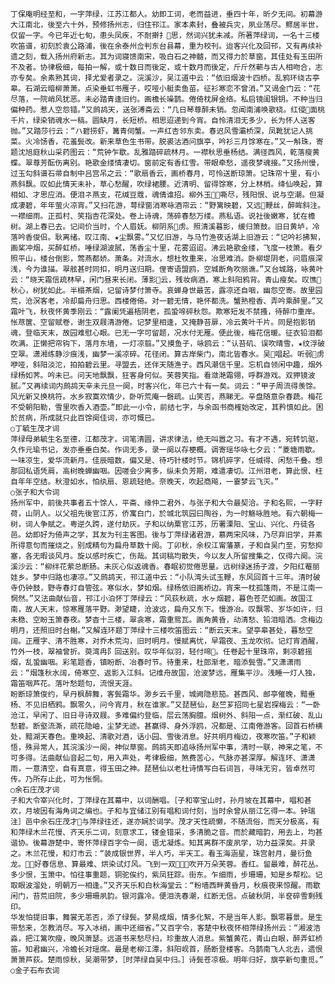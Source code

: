 <!-- { "loadSidebar": true } -->
    丁保庵明经至和，一字萍绿，江苏江都人。幼即工词，老而益进，垂四十年，昕夕无间。初幕游大江南北，後至六十外，预修扬州志，归住邗江。家本素封，叠被兵灾，夙业荡尽。鳏居半世，仅留一字。今已年近七旬，患头凤疾，不耐擀扌思，然词兴犹未减。所著萍绿词，一名十三楼吹笛谱，初刻於袁公路浦，後在余泰州佥判东台县幕，重为校刊。迨客兴化及回邗，又有再续补遗之刻，载入扬州府新志。其为词寝馈南宋，吸白石之神髓，而又得力於草窗，其佳处有玉田所不及者。协律极细，每拍一解，或十数日而後定，或十数月而後定，斤斤然蕲与古人相吻合，志亦专矣。余素熟其词，择尤爱者录之。浣溪沙，吴江道中云：“依旧烟波十四桥。乱鸦环绕古亭皋。石湖云暗柳萧萧。点染垂虹书雁子，哎哑小艇卖鱼苗。征衫寒恋不曾消。”又谒金门云：“花尽落，一院峭风犹恶。未必踏青逢旧约。画檐长噪鹊。倦倚枕屏金络。私启镜闺银钥。不种当归偏种药。惹人空怨错。”又鹧鸪天，送张溥斋云：“几日琴尊醉未销。忽闻南浦唤歌桡。红侵面桃千片，绿染销魂水一稿。圆缺月，长短桥。相思迢递到今宵。自怜清泪无多少，长为怀人送客抛。”又踏莎行云：“ハ碧捞虾，篝青伺蟹。一声红杏邻东卖。春迟风雪灞桥深，凤靴犹记人挑菜。火冷饧香，花羞鬓改。新来草色生书带。脱裘沽酒问旗亭，吟衫三月馀寒在。”又一斛珠，寄题沈旭庭秋山采药图云：“荒钟乍歇。乱雅踏碎疏林月。一襟秋思垂杨结。满径西风，乾落瘦黄蝶。翠尊芳酝伤离别。艳歌金缕情凄切。窗前定有香红雪。带眼牵愁，遥夜梦魂接。”又扬州慢，过玉勾斜谱石帚自制中吕宫吊之云：“歌扇香云，画桥春月，可怜送断琼箫。记珠帘十里，有小燕斜飘。叹如此情天未补，草心愁醒，吹绿裙腰。近清明、留得馀寒，分上林梢。绛仙唤起，算相如、才思应消。便泪ネ燕支，花缄豆蔻，魂倩谁招。柳外玉嘶尽，残阳恨、说与空潮。但凝成凄碧，年年萤火凉宵。”又扫花游，萼绿窗消寒咏酒帘云：“野篱映碧，又远鞭丝，醉眸斜注。一襟细雨。正孤村、笑指杏花深处。卷上诗魂，荡碎春愁万缕。燕私语。说社後嫩寒，犹在檐树。湖上春已去。记间价当时，个人眉妩。柳阴系虏。照清溪暮影，缓归箫鼓。旧日黄垆，冷落吟香俊侣。耿离绪。叹江南、★尘飘雾。”又忆旧游，与马竹渔夜话湖上旧游云：“记吟衫拂絮，画桨冲烟，买醉虹桥。唾绿湖波腻，荡香尘十里，花雾迢迢。沸云艳歌金缕，飞度一枝箫。看夕照平山，楼台倒影，莺燕都娇。萧条。对流水，想杜牧重来，冶思难消。卧柳堤阴老，问眉痕深浅，今为谁描。翠舷甚时同扣，明月送归期。俚寄语盟鸥，空城断角吹丽谯。”又台城路，咏黄叶云：“晓天霜信疏林早，闲门昼来长闭。薄影云，残妆病酒，寒上斜阳鸦背。青山瘦矣。叹憔秋心，树犹如此。半榻茶烟，记留诗梦付箫寺。哀蝉身世最苦，露凉还自咽，幽怨空寄。故里园荒，沧溟客老，冷却扁舟归思。西楼倦倚。对一碧无情，艳怀都洗。蟹熟橙香、弄吟乘醉里。”又霜叶飞，秋夜怀黄季刚云：“露阑凭遍梧阴老，孤蛩啼碎秋怨。欺寒短发不禁搔，待醉巾重岸。怅荩箧、空留赋卷，谢生双屐清游倦。记梦里相逢，又掩静苔扉，冷云黄叶千片。同是抱影销魂，登临天末，故园难慰心眼。已无一字可留题，况水付无雁。便此後，梅花信暖。征衣铅泪都吹满。正懒把帘钩下，落月东墙，一灯凉翦。”又摸鱼子，咏鸥云：“认苔矶、误吹晴雪，★纹浮破空翠。潇湘练静沙痕浅，幽梦一溪凉碎。花径闭。算古岸柴门，南北皆春水。吴唱起。听弱虏咿哑，斜阳淡沱，拍拍碧云里。寻盟去，还伴天随渔子。西风潮信千里。忘机自领闲中趣，烟外绿杨如荠。吟未已。问天地飘飘，狂客身何似。芙蓉笑指。看潋滟霜翎，呼群游戏。双狎镜波腻。”又再续词内鹧鸪天辛未元旦一阕，时客兴化，年已六十有一矣。词云：“甲子周流得羡馀。风光新又换桃符。水乡寂寞欢情少，卧听荒庵一磬疏。山笑否，燕睇无。辛盘随意杂春蔬。梅花不受朝阳勒，雪里吹香入酒壶。”即此一小令，前结七字，与余函书商榷始改定，其矜慎如此。困於贫病，所成就只此百馀阕佳词，亦可慨已。
    ○丁毓生茂才词
    萍绿母弟毓生名至德，江都茂才。词笔清圆，讲求律法，绝无叫嚣之习。有才不遇，宛转饥驱，久作元瑜书记，发亦垂垂白矣。作词无多，录一阕以存梗概。调寄瑶华咏七夕云：“菱塘雨歇。一味凉生，爱华流新月。佳辰暗数，偏又是、待巧针楼时节。锦机碎字，任缄得、闲愁千叠。想那回私语凭肩，高树晚蝉幽咽。因嗟会少离多，纵未负芳期，难遣凄切。江州泪老，算此恨、枉自年年空结。秋澄如水，怕纨扇、恩疏轻绝。奈晚天，吹起商飚，一霎梦云飞灭。”
    ○张子和大令词
    扬州军中，前後共事者五十馀人，平斋、缘仲二君外，与张子和大令最契洽。子和名熙，一字耔荷，山阴人。以父祖先後官江苏，侨寓白门，於城北筑园曰陶谷，为一时觞咏胜地。有六朝梅一树，词人争赋之。粤逆久跨，遂付劫灰。子和以纳粟官江苏，历署溧阳、宝山、兴化、丹徒各邑。幼即好为倚声之学，其友为刊主客图。後与丁萍绿诸君游，慕两宋风味，乃尽弃旧学，并素所得意句而摧烧之，别成精句为扁舟草数十阕。丁卯秋，余权江甯藩篆，子和自吴门至，穷愁抑塞，各无暇谈风月。旋以感时疾亡，伤哉。其词稿均散失，今以友人所留搜集之，仅得六阕。浣溪沙云：“柳绊花萦总断肠。未灰心似返魂香。春眠初觉倦思量。远树绿迷扬子渡，夕阳红罨丽娃乡。梦中归路也凄凉。”又鹧鸪天，邗江道中云：“小队湾头试玉鞭，东风回首十三年。清时破寺仍钟鼓，野寺春灯自管弦。寒似水，梦如烟。绿杨依旧画桥边。宵来一枕孤篷雨，不是江南一惘然。”又法曲献仙音，邗江小泊怀丁萍绿云：“风荻秋疏，水ヶ烟碧，暮色苍茫如画。故国江南，故人天末，惊寒雁落平野。渺望睫，沧波远，扁舟又东下。慢游冶。叹飘零、岁华如许，归未稳、空盼玉箫春夜。梦杳十三楼，翠衾寒，霜重鸳瓦。画角黄昏，动清愁、铅泪暗洒。念梅边明月，还照旧时台榭。”又解连环题丁萍绿十三楼吹笛图云：“断云天末。望亭皋甚处，暮愁空阔。正雁字、清不胜寒，对乔木荒沟，旧时明月。慢赋离忧，早霜夜、玉龙吹彻。记灯宵酒醒，竹外一枝，翠袖曾折。萸湾冉阝回送别。叹华年似羽，轻付啼。任卷起十里珠帘，剩凉碧摇烟，乱蛩幽咽。彩笔题香，镇盼断、冶春时节。待重来，杜郎渐老，暗添鬓雪。”又潇潇雨云：“烟篷秋水阔，倚寒空、返影入江斜。记维舟故国，沧波梦远，雁集平沙。浅睡一灯人独，霜笛咽芦花。落叶愁题句，流恨天涯。
    盼断琼箫俊约，早丹枫醉舞，客鬓霜华。渺乡云千里，城阙隐悲笳。甚西风、邮亭催晚，黯垂杨、不见旧栖鸦。飘零久，问今宵月，秋在谁家。”又琵琶仙，赵竺芗招同七星岩探梅云：“一卧沧江，早闲了、旧日寻诗双屐。多难偏约登临，层云荡胸臆。烟树外、斜阳一点，渐红破、乱山愁碧。断壑流澌，疏花隐岫，尘梦无迹。甚赢得、身外浮鸥，况都是、江南倦游客。回首石桥横处，黯湖天春色。重唤起、清歌对酒，话小园、雪後消息。好共明月梅边，夜寒吹笛。”子和颖悟，殊异常人，其浣溪沙一阕，神似草窗。鹧鸪天即追咏扬州军中事，清时一联，神来之笔，不可多得。法曲献仙音起二句，用入声处，考律极细，煞费苦心，气脉亦甚深厚。解连环、潇潇雨，一意清空，自有真意，得玉田之神。琵琶仙以老杜诗情写白石词旨，寻味无穷，皆卓然可传。乃所存止此，可为怅惘。
    ○余石庄茂才词
    子和大令宰兴化时，丁萍绿在其幕中，以词酬唱。［子和宰宝山时，孙月坡在其幕中，唱和甚欢，月坡因有海角词之编也。子和与宜储江别有唱和词付刻，当时余曾从丽江乞得一本。钟瑞注］邑中余石庄茂才与萍绿往还，遂亦娴於词学。茂才天性疏懒，不随流俗，而天分极高，有和萍绿木兰花慢、齐天乐二词，刻意求工，镂金错采，多清脆之音。而於藏暗韵，用去上，均甚谐协。後幕游楚中，寄怀萍绿百字令一阕，语尤凝炼。知其离群不废夙学，功力益深矣。并录之。木兰花慢，和灯市云：“装成银世界，半人巧，半天工。看玉海涵星，珠宫射月，曼衍鱼龙。好春信息、算最难、烘染试灯风。飞到一双，吹开万朵芙蓉。香红。留最难，醉花丛。多少恨，玉箫中。怕往事重题，铜驼俟约，紫凤狂踪。街东。乍细雨，步珊珊，知是乡帮松。记取眼波溜处，明朝万一相逢。”又齐天乐和白秋海堂云：“粉墙西畔黄昏月，秋痕夜来惊醒。雨歇闲门，苔荒旧院，多少珊珊夙韵。银河露冷。便泪洗春潮，红断无信。点破秋阴，半奁碎雪剩残印。
    华发怕提旧事，舞裳无恙否，添了绿鬓。梦易成烟，情多化絮，不是当年人影。飘零暮景。是生带愁来，怎教消尽。写入冰绡，画中还细省。”又百字令，客楚中秋夜怀相萍绿扬州云：“湘波浩淼，把江篱吹瘦，晚风萧瑟。远道书来愁尽扫，珍重故人消息。紫蟹黄花，青山白眼，醉弄虹桥笛。知君幽兴，冷蟾长对瑶席。最是老柳江潭，斜阳岘首，肠断登楼客。乌鹊南飞人北去，遗恨萧萧芦荻。楚雨惊秋，吴潮带梦，［时萍绿自吴中归。］诗鬓苍凉极。明年归好，旗亭新句重觅。”
    ○金子石布衣词
